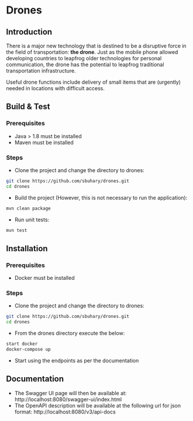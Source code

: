 # Drones

## Introduction
There is a major new technology that is destined to be a disruptive force in the field of transportation: **the drone**. Just as the mobile phone allowed developing countries to leapfrog older technologies for personal communication, the drone has the potential to leapfrog traditional transportation infrastructure.

Useful drone functions include delivery of small items that are (urgently) needed in locations with difficult access.

## Build & Test

### Prerequisites
- Java > 1.8 must be installed
- Maven must be installed

### Steps
- Clone the project and change the directory to drones:
```bash
git clone https://github.com/sbuhary/drones.git
cd drones
```
- Build the project (However, this is not necessary to run the application):
```bash
mvn clean package
```
- Run unit tests:
```bash
mvn test
```

## Installation

### Prerequisites
- Docker must be installed

### Steps
- Clone the project and change the directory to drones:
```bash
git clone https://github.com/sbuhary/drones.git
cd drones
```
- From the drones directory execute the below:
```bash
start docker
docker-compose up
```
- Start using the endpoints as per the documentation

## Documentation
- The Swagger UI page will then be available at: http://localhost:8080/swagger-ui/index.html
- The OpenAPI description will be available at the following url for json format: http://localhost:8080/v3/api-docs